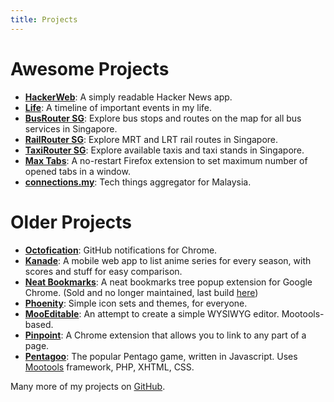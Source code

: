 ```yaml
---
title: Projects
---
```


Awesome Projects
===

- **[HackerWeb](http://hackerwebapp.com/)**: A simply readable Hacker News app.
- **[Life](https://github.com/cheeaun/life)**: A timeline of important events in my life.
- **[BusRouter SG](https://busrouter.sg/)**: Explore bus stops and routes on the map for all bus services in Singapore.
- **[RailRouter SG](https://railrouter.sg/)**: Explore MRT and LRT rail routes in Singapore.
- **[TaxiRouter SG](https://taxirouter.sg/)**: Explore available taxis and taxi stands in Singapore.
- **[Max Tabs](https://addons.mozilla.org/en-US/firefox/addon/max-tabs/)**: A no-restart Firefox extension to set maximum number of opened tabs in a window.
- **[connections.my](http://connections.my/)**: Tech things aggregator for Malaysia.

Older Projects
===

- **[Octofication](https://github.com/cheeaun/octofication)**: GitHub notifications for Chrome.
- **[Kanade](https://github.com/cheeaun/kanade)**: A mobile web app to list anime series for every season, with scores and stuff for easy comparison.
- **[Neat Bookmarks](https://github.com/cheeaun/neat-bookmarks)**: A neat bookmarks tree popup extension for Google Chrome. (Sold and no longer maintained, last build [here](https://github.com/cheeaun/neat-bookmarks/downloads))
- **[Phoenity](https://github.com/cheeaun/phoenity-icons)**: Simple icon sets and themes, for everyone.
- **[MooEditable](https://github.com/cheeaun/mooeditable)**: An attempt to create a simple WYSIWYG editor. Mootools-based.
- **[Pinpoint](https://github.com/cheeaun/pinpoint)**: A Chrome extension that allows you to link to any part of a page.
- **[Pentagoo](https://github.com/cheeaun/pentagoo)**: The popular Pentago game, written in Javascript. Uses [Mootools](http://mootools.net/) framework, PHP, XHTML, CSS.

Many more of my projects on [GitHub](http://github.com/cheeaun).
